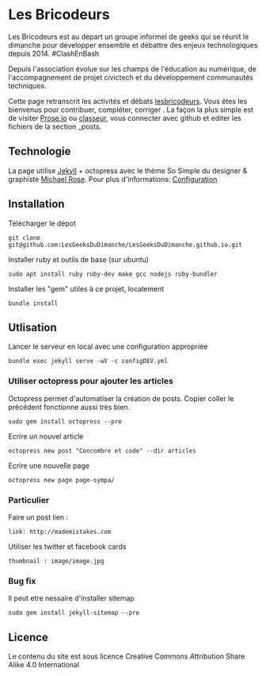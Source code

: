 # Les Bricodeurs

Les Bricodeurs est au départ un groupe informel de geeks qui se réunit le dimanche pour développer ensemble et débattre des enjeux technologiques depuis 2014. \#ClashEnBash

Depuis l'association évolue sur les champs de l'éducation au numérique, de l'accompagnement de projet civictech et du développement communautés techniques.

Cette page retranscrit les activités et débats [lesbricodeurs](http://lesbricodeurs.fr). Vous êtes les bienvenus pour contribuer, compléter, corriger . La façon la plus simple est de visiter [Prose.io](http://prose.io) ou [classeur](http://classeur.io/), vous connecter avec github et editer les fichiers de la section _posts.

## Technologie

La page utilise [Jekyll](http://jekyllrb.com) + octopress avec le thème So Simple du designer & graphiste [Michael Rose](http://mademistakes.com).
Pour plus d'informations: [Configuration](http://mmistakes.github.io/so-simple-theme/theme-setup/)

## Installation
Télécharger le dépot

	git clone git@github.com:LesGeeksDuDimanche/LesGeeksDuDimanche.github.io.git

Installer ruby et outils de base (sur ubuntu)

	sudo apt install ruby ruby-dev make gcc nodejs ruby-bundler 

Installer les "gem" utiles à ce projet, localement

	bundle install

## Utlisation

Lancer le serveur en local avec une configuration appropriée

	bundle exec jekyll serve -wV -c configDEV.yml

### Utiliser octopress pour ajouter les articles 

Octopress permet d'automatiser la création de posts. Copier coller le précédent fonctionne aussi très bien.

	sudo gem install octopress --pre

Ecrire un nouvel article 
	
	octopress new post "Concombre et code" --dir articles

Ecrire une nouvelle page 
	
	octopress new page page-sympa/

### Particulier

Faire un post lien : 

	link: http://mademistakes.com  

Utiliser les twitter et facebook cards
	
	thumbnail : image/image.jpg

### Bug fix

Il peut etre nessaire d'installer sitemap
	
	sudo gem install jekyll-sitemap --pre

## Licence

Le contenu du site est sous licence Creative Commons Attribution Share Alike 4.0 International
